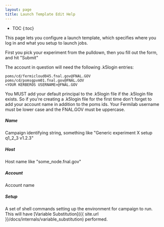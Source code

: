 ```yaml
---
layout: page
title: Launch Template Edit Help
---
```

* TOC
{:toc}


This page lets you configure a launch template, which specifies where you log in and what you setup to launch jobs.

First you pick your experiment from the pulldown, then you fill out the form, and hit "Submit"

The account in question will need the following .k5login entries:

    poms/cd/fermicloud045.fnal.gov@FNAL.GOV
    poms/cd/pomsgpvm01.fnal.gov@FNAL.GOV
    <YOUR KERBEROS USERNAME>@FNAL.GOV

You MUST add your default principal to the .k5login file if the .k5login file exists. So if you're creating a .k5login file for the first time don't forget to add your account name in addition to the poms ids. Your Fermilab username must be lower case and the FNAL.GOV must be uppercase.

##### Name

Campaign identifying string, something like "Generic experiment X setup q1_2_3 v1.2.3"

##### Host

Host name like "some_node.fnal.gov"

##### Account

Account name

##### Setup

A set of shell commands setting up the environment for campaign to run. This will have [Variable Substitution]({{ site.url }}/docs/internals/variable_substitution)   performed.